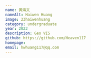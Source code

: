 ```yaml
---
name: 黄海文
nameAlt: Haiwen Huang
image: 23haiwenhuang
category: undergraduate
year: 2023
description: Geo VIS
github: https://github.com/Heaven117
homepage: 
email: hwhuang117@qq.com
---
```


